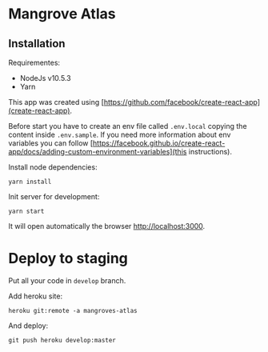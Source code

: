 # Mangrove Atlas


## Installation

Requirementes:

* NodeJs v10.5.3
* Yarn

This app was created using [https://github.com/facebook/create-react-app](create-react-app).

Before start you have to create an env file called `.env.local` copying the content inside `.env.sample`.
If you need more information about env variables you can follow [https://facebook.github.io/create-react-app/docs/adding-custom-environment-variables](this instructions).

Install node dependencies:

```
yarn install
```

Init server for development:

```
yarn start
```

It will open automatically the browser [http://localhost:3000](http://localhost:3000).

# Deploy to staging

Put all your code in `develop` branch.

Add heroku site:

```
heroku git:remote -a mangroves-atlas
```

And deploy:

```
git push heroku develop:master
```

